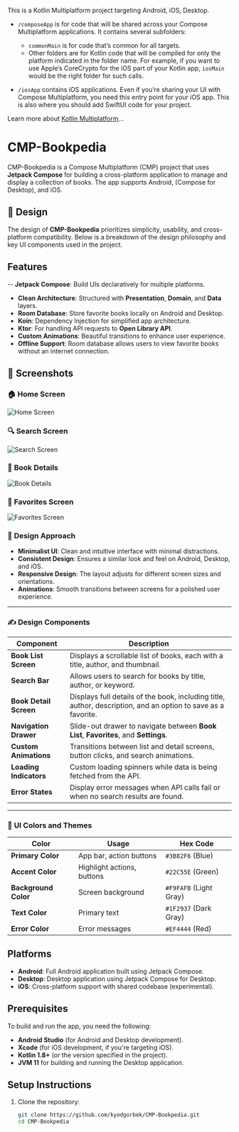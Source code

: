 This is a Kotlin Multiplatform project targeting Android, iOS, Desktop.

* `/composeApp` is for code that will be shared across your Compose Multiplatform applications.
  It contains several subfolders:
    - `commonMain` is for code that’s common for all targets.
    - Other folders are for Kotlin code that will be compiled for only the platform indicated in the
      folder name.
      For example, if you want to use Apple’s CoreCrypto for the iOS part of your Kotlin app,
      `iosMain` would be the right folder for such calls.

* `/iosApp` contains iOS applications. Even if you’re sharing your UI with Compose Multiplatform,
  you need this entry point for your iOS app. This is also where you should add SwiftUI code for
  your project.

Learn more
about [Kotlin Multiplatform](https://www.jetbrains.com/help/kotlin-multiplatform-dev/get-started.html)…

# CMP-Bookpedia

CMP-Bookpedia is a Compose Multiplatform (CMP) project that uses **Jetpack Compose** for building a cross-platform application to manage and display a collection of books. The app supports Android, (Compose for Desktop), and iOS.

## 📐 Design

The design of **CMP-Bookpedia** prioritizes simplicity, usability, and cross-platform compatibility. Below is a breakdown of the design philosophy and key UI components used in the project.

## Features

-- **Jetpack Compose**: Build UIs declaratively for multiple platforms.
- **Clean Architecture**: Structured with **Presentation**, **Domain**, and **Data** layers.
- **Room Database**: Store favorite books locally on Android and Desktop.
- **Koin**: Dependency Injection for simplified app architecture.
- **Ktor**: For handling API requests to **Open Library API**.
- **Custom Animations**: Beautiful transitions to enhance user experience.
- **Offline Support**: Room database allows users to view favorite books without an internet connection.

## 📸 **Screenshots**

### 🏠 **Home Screen**
![Home Screen](composeApp/assets/images/screen1.png)

### 🔍 **Search Screen**
![Search Screen](composeApp/assets/images/screen2.png)

### 📘 **Book Details**
![Book Details](composeApp/assets/images/screen3.png)

### 🌟 **Favorites Screen**
![Favorites Screen](composeApp/assets/images/screenshot4.png)
  ### 🎨 **Design Approach**

- **Minimalist UI**: Clean and intuitive interface with minimal distractions.
- **Consistent Design**: Ensures a similar look and feel on Android, Desktop, and iOS.
- **Responsive Design**: The layout adjusts for different screen sizes and orientations.
- **Animations**: Smooth transitions between screens for a polished user experience.

---

### ✍️ **Design Components**

| **Component**       | **Description**                         |
|---------------------|-----------------------------------------|
| **Book List Screen** | Displays a scrollable list of books, each with a title, author, and thumbnail. |
| **Search Bar**       | Allows users to search for books by title, author, or keyword. |
| **Book Detail Screen**| Displays full details of the book, including title, author, description, and an option to save as a favorite. |
| **Navigation Drawer**| Slide-out drawer to navigate between **Book List**, **Favorites**, and **Settings**. |
| **Custom Animations**| Transitions between list and detail screens, button clicks, and search animations. |
| **Loading Indicators**| Custom loading spinners while data is being fetched from the API. |
| **Error States**     | Display error messages when API calls fail or when no search results are found. |

---

### 🎨 **UI Colors and Themes**

| **Color**           | **Usage**           | **Hex Code**       |
|---------------------|---------------------|---------------------|
| **Primary Color**    | App bar, action buttons | `#3B82F6` (Blue)   |
| **Accent Color**     | Highlight actions, buttons | `#22C55E` (Green)  |
| **Background Color** | Screen background  | `#F9FAFB` (Light Gray) |
| **Text Color**       | Primary text       | `#1F2937` (Dark Gray)  |
| **Error Color**      | Error messages     | `#EF4444` (Red)    |


## Platforms

- **Android**: Full Android application built using Jetpack Compose.
- **Desktop**: Desktop application using Jetpack Compose for Desktop.
- **iOS**: Cross-platform support with shared codebase (experimental).

## Prerequisites

To build and run the app, you need the following:

- **Android Studio** (for Android and Desktop development).
- **Xcode** (for iOS development, if you're targeting iOS).
- **Kotlin 1.8+** (or the version specified in the project).
- **JVM 11** for building and running the Desktop application.

## Setup Instructions

1. Clone the repository:
   ```bash
   git clone https://github.com/kyodgorbek/CMP-Bookpedia.git
   cd CMP-Bookpedia



